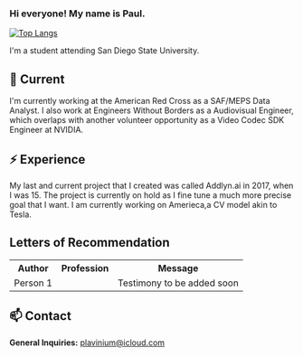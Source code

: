 ### Hi everyone! My name is Paul.

[![Top Langs](https://github-readme-stats.vercel.app/api/top-langs/?username=lunatrifx)](https://github.com/anuraghazra/github-readme-stats)

I'm a student attending San Diego State University.

## 🔭 Current

I'm currently working at the American Red Cross as a SAF/MEPS Data Analyst. I also work at Engineers Without Borders as a Audiovisual Engineer, which overlaps with another volunteer opportunity as a Video Codec SDK Engineer at NVIDIA. 

## ⚡️ Experience

My last and current project that I created was called Addlyn.ai in 2017, when I was 15. The project is currently on hold as I fine tune a much more precise goal that I want. I am currently working on Amerieca,a CV model akin to Tesla. 


## Letters of Recommendation

<table>
  <tr>
    <th>Author</th>
    <th>Profession</th>
    <th>Message</th>
  </tr>
  <tr>
    <td>Person 1</td></td>
    <td></td>
    <td> Testimony to be added soon</td>
  </tr>
</table>

## 📫 Contact

**General Inquiries:** plavinium@icloud.com


